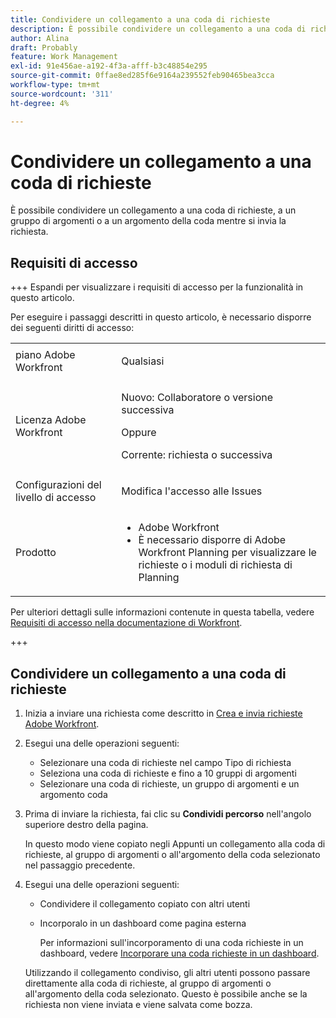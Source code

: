 ```yaml
---
title: Condividere un collegamento a una coda di richieste
description: È possibile condividere un collegamento a una coda di richieste, a un gruppo di argomenti o a un argomento della coda mentre si invia la richiesta.
author: Alina
draft: Probably
feature: Work Management
exl-id: 91e456ae-a192-4f3a-afff-b3c48854e295
source-git-commit: 0ffae8ed285f6e9164a239552feb90465bea3cca
workflow-type: tm+mt
source-wordcount: '311'
ht-degree: 4%

---
```


# Condividere un collegamento a una coda di richieste

<!--
<p data-mc-conditions="QuicksilverOrClassic.Draft mode">(NOTE: article conditioned for QS only - hard code when linking it from classic, if needed)</p>
-->

È possibile condividere un collegamento a una coda di richieste, a un gruppo di argomenti o a un argomento della coda mentre si invia la richiesta.

## Requisiti di accesso

+++ Espandi per visualizzare i requisiti di accesso per la funzionalità in questo articolo.

Per eseguire i passaggi descritti in questo articolo, è necessario disporre dei seguenti diritti di accesso:

<table style="table-layout:auto"> 
 <col> 
 <col> 
 <tbody> 
  <tr> 
   <td role="rowheader">piano Adobe Workfront</td> 
   <td> <p>Qualsiasi </p> </td> 
  </tr> 
  <tr> 
   <td role="rowheader">Licenza Adobe Workfront</td> 
   <td> <p>Nuovo: Collaboratore o versione successiva</p>
   Oppure
   <p>Corrente: richiesta o successiva</p>
    </td> 
  </tr> 
  <tr> 
   <td role="rowheader">Configurazioni del livello di accesso</td> 
   <td> <p>Modifica l'accesso alle Issues</p>  </td> 
  </tr> 
  <tr> 
   <td role="rowheader"> Prodotto</td> 
   <td> <ul><li>Adobe Workfront</li><li>È necessario disporre di Adobe Workfront Planning per visualizzare le richieste o i moduli di richiesta di Planning</td> 
  </tr> 
 </tbody> 
</table>

Per ulteriori dettagli sulle informazioni contenute in questa tabella, vedere [Requisiti di accesso nella documentazione di Workfront](/help/quicksilver/administration-and-setup/add-users/access-levels-and-object-permissions/access-level-requirements-in-documentation.md).

+++

## Condividere un collegamento a una coda di richieste

1. Inizia a inviare una richiesta come descritto in [Crea e invia richieste Adobe Workfront](../../../manage-work/requests/create-requests/create-submit-requests.md).
1. Esegui una delle operazioni seguenti:

   * Selezionare una coda di richieste nel campo Tipo di richiesta
   * Seleziona una coda di richieste e fino a 10 gruppi di argomenti
   * Selezionare una coda di richieste, un gruppo di argomenti e un argomento coda

1. Prima di inviare la richiesta, fai clic su **Condividi percorso** nell&#39;angolo superiore destro della pagina.

   In questo modo viene copiato negli Appunti un collegamento alla coda di richieste, al gruppo di argomenti o all&#39;argomento della coda selezionato nel passaggio precedente.

   <!--
   <p data-mc-conditions="QuicksilverOrClassic.Draft mode">(NOTE: does this step stay accurate?) </p>
   -->

1. Esegui una delle operazioni seguenti:

   * Condividere il collegamento copiato con altri utenti
   * Incorporalo in un dashboard come pagina esterna

     Per informazioni sull&#39;incorporamento di una coda richieste in un dashboard, vedere [Incorporare una coda richieste in un dashboard](../../../reports-and-dashboards/dashboards/creating-and-managing-dashboards/embed-request-queue-dashboard.md).

   Utilizzando il collegamento condiviso, gli altri utenti possono passare direttamente alla coda di richieste, al gruppo di argomenti o all&#39;argomento della coda selezionato. Questo è possibile anche se la richiesta non viene inviata e viene salvata come bozza.
